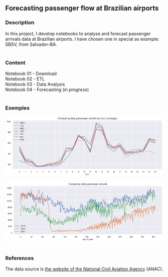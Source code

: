 ##  Forecasting passenger flow at Brazilian airports

### Description
In this project, I develop notebooks to analyse and forecast passenger arrivals data at Brazilian airports. I have chosen one in special as example: SBSV, from Salvador-BA.  
<br>

### Content
Notebook 01 - Download  
Notebook 02 - ETL  
Notebook 03 - Data Analysis  
Notebook 04 - Forecasting (_in progress_)  
<br> 

### Exemples  
![](https://github.com/murilogmamaral/anac/blob/main/plot1.png?raw=true)  

![](https://github.com/murilogmamaral/anac/blob/main/plot2.png?raw=true)   
<br>

### References  
The data source is [the website of the National Civil Aviation Agency](https://www.gov.br/anac/pt-br/assuntos/regulados/empresas-aereas/Instrucoes-para-a-elaboracao-e-apresentacao-das-demonstracoes-contabeis/microdados/) (ANAC).
